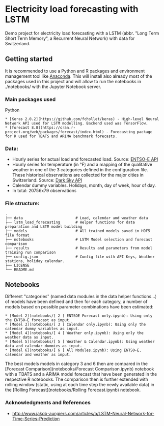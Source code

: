 # Electricity load forecasting with LSTM
Demo project for electricity load forecasting with a LSTM (abbr. "Long Term Short Term Memory", a Recurrent Neural Network) with data for Switzerland.

## Getting started

It is recommended to use a Python and R packages and environment management tool like [Anaconda](https://www.continuum.io/downloads). 
This will install also already most of the packages used in this project and will allow to run the notebooks in ./notebooks/ with the Jupyter Notebook server.

### Main packages used

Python
```
* [Keras 2.0.2](https://github.com/fchollet/keras) - High-level Neural Network API used for LSTM modelling. Backend used was TensorFlow.
* [forecast 8.0](https://cran.r-project.org/web/packages/forecast/index.html) - Forecasting package for R used for TBATS and ARIMA benchmark forecasts. 
```

### Data: 

-   Hourly series for actual load and forecasted load. Source: [ENTSO-E API](https://transparency.entsoe.eu/)
-   Hourly series for temperature (in °F) and a mapping of the qualitative weather in one of the 3 categories defined in the configuration file. These historical observations are collected for the major cities in Switzerland. Source: [Dark Sky API](https://darksky.net/)
-   Calendar dummy variables. Holidays, month, day of week, hour of day.
-   In total: 20756x79 observations

### File structure:

    .
    ├── data						# Load, calendar and weather data
    ├── lstm_load_forecasting		# Helper functions for data preparation and LSTM model building
    ├── models						# All trained models saved in HDF5 file format
    ├── notebooks					# LSTM Model selection and forecast comparison
    ├── results						# Results and parameters from model training run comparison
    ├── config.json					# Config file with API Keys, Weather stations, holiday calendar.  
    ├── LICENSE
    └── README.md

## Notebooks

Different "categories" (named data modules in the data helper functions...) of models have been defined and then for each category, a number of models based on possible parameter combinations have been estimated:

```
* [Model 2](notebooks/[ 2 ] ENTSOE Forecast only.ipynb): Using only the ENTSO-E forecast as input.
* [Model 3](notebooks/[ 3 ] Calendar only.ipynb): Using only the calendar dummy variables as input.
* [Model 4](notebooks/[ 4 ] Weather only.ipynb): Using only the weather data as input.
* [Model 5](notebooks/[ 5 ] Weather & Calendar.ipynb): Using weather data and calendar dummies as input.
* [Model 6](notebooks/[ 6 ] All Modules.ipynb): Using ENTSO-E, calendar and weather as input. 
```

The best models models in category 3 and 6 then are compared in the [Forecast Comparison](notebooks/Forecast Comparison.ipynb) notebook with a TBATS and a ARIMA model forecast that have been generated in the respective R notebooks.
The comparison then is further extended with rolling window (static, using at each time step the newly available data) in the [Rolling Forecast](notebooks/Rolling Forecast.ipynb) notebook.


### Acknowledgments and References
* http://www.jakob-aungiers.com/articles/a/LSTM-Neural-Network-for-Time-Series-Prediction
